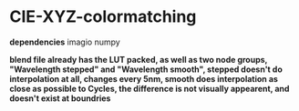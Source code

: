 # CIE-XYZ-colormatching

**dependencies**
imagio
numpy

**blend file already has the LUT packed, as well as two node groups, "Wavelength stepped" and "Wavelength smooth", stepped doesn't do interpolation at all, changes every 5nm, smooth does interpolation as close as possible to Cycles, the difference is not visually appearent, and doesn't exist at boundries**
